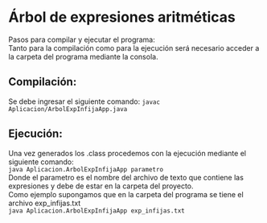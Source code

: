 # Árbol de expresiones aritméticas
Pasos para compilar y ejecutar el programa:  
Tanto para la compilación como para la ejecución será necesario acceder a la carpeta del programa mediante la consola.

## Compilación:
Se debe ingresar el siguiente comando: 
`javac Aplicacion/ArbolExpInfijaApp.java`

## Ejecución:
Una vez generados los .class procedemos con la ejecución mediante el siguiente comando:  
`java Aplicacion.ArbolExpInfijaApp parametro`  
Donde el parametro es el nombre del archivo de texto que contiene las expresiones y debe de estar en la carpeta del proyecto.  
Como ejemplo supongamos que en la carpeta del programa se tiene el archivo exp_infijas.txt  
`java Aplicacion.ArbolExpInfijaApp exp_infijas.txt`
